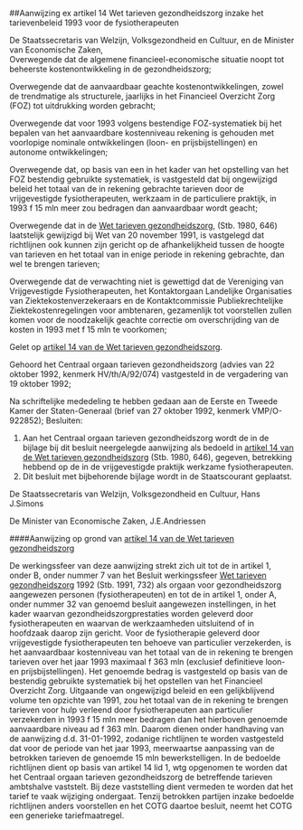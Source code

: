 <meta http-equiv='Content-Type' content='text/html; charset=utf-8' />

##Aanwijzing ex artikel 14 Wet tarieven gezondheidszorg inzake het tarievenbeleid 1993 voor de fysiotherapeuten

De Staatssecretaris van Welzijn, Volksgezondheid en Cultuur, en de Minister van Economische Zaken,  
Overwegende dat de algemene financieel-economische situatie noopt tot beheerste kostenontwikkeling in de gezondheidszorg;

Overwegende dat de aanvaardbaar geachte kostenontwikkelingen, zowel de trendmatige als structurele, jaarlijks in het Financieel Overzicht Zorg (FOZ) tot uitdrukking worden gebracht;

Overwegende dat voor 1993 volgens bestendige FOZ-systematiek bij het bepalen van het aanvaardbare kostenniveau rekening is gehouden met voorlopige nominale ontwikkelingen (loon- en prijsbijstellingen) en autonome ontwikkelingen;

Overwegende dat, op basis van een in het kader van het opstelling van het FOZ bestendig gebruikte systematiek, is vastgesteld dat bij ongewijzigd beleid het totaal van de in rekening gebrachte tarieven door de vrijgevestigde fysiotherapeuten, werkzaam in de particuliere praktijk, in 1993 f 15 mln meer zou bedragen dan aanvaardbaar wordt geacht;

Overwegende dat in de [Wet tarieven gezondheidszorg](../../../../../../../../wet/wet/tarieven/gezondheidszorg/BWBR0003356/README.md), (Stb. 1980, 646) laatstelijk gewijzigd bij Wet van 20 november 1991, is vastgelegd dat richtlijnen ook kunnen zijn gericht op de afhankelijkheid tussen de hoogte van tarieven en het totaal van in enige periode in rekening gebrachte, dan wel te brengen tarieven;

Overwegende dat de verwachting niet is gewettigd dat de Vereniging van Vrijgevestigde Fysiotherapeuten, het Kontaktorgaan Landelijke Organisaties van Ziektekostenverzekeraars en de Kontaktcommissie Publiekrechtelijke Ziektekostenregelingen voor ambtenaren, gezamenlijk tot voorstellen zullen komen voor de noodzakelijk geachte correctie om overschrijding van de kosten in 1993 met f 15 mln te voorkomen;

Gelet op [artikel 14 van de Wet tarieven gezondheidszorg](../../../../../../../../wet/wet/tarieven/gezondheidszorg/BWBR0003356/README.md).

Gehoord het Centraal orgaan tarieven gezondheidszorg (advies van 22 oktober 1992, kenmerk HV/th/A/92/074) vastgesteld in de vergadering van 19 oktober 1992;

Na schriftelijke mededeling te hebben gedaan aan de Eerste en Tweede Kamer der Staten-Generaal (brief van 27 oktober 1992, kenmerk VMP/O-922852);
Besluiten:      
1.  Aan het Centraal orgaan tarieven gezondheidszorg wordt de in de bijlage bij dit besluit neergelegde aanwijzing als bedoeld in [artikel 14 van de Wet tarieven gezondheidszorg](../../../../../../../../wet/wet/tarieven/gezondheidszorg/BWBR0003356/README.md) (Stb. 1980, 646), gegeven, betrekking hebbend op de in de vrijgevestigde praktijk werkzame fysiotherapeuten.   
2.  Dit besluit met bijbehorende bijlage wordt in de Staatscourant geplaatst.      

De 
Staatssecretaris van Welzijn, Volksgezondheid en Cultuur, 
Hans J.Simons 

De 
Minister van Economische Zaken, 
J.E.Andriessen   

####Aanwijzing op grond van [artikel 14 van de Wet tarieven gezondheidszorg](../../../../../../../../wet/wet/tarieven/gezondheidszorg/BWBR0003356/README.md)

De werkingssfeer van deze aanwijzing strekt zich uit tot de in artikel 1, onder B, onder nummer 7 van het Besluit werkingssfeer [Wet tarieven gezondheidszorg](../../../../../../../../wet/wet/tarieven/gezondheidszorg/BWBR0003356/README.md) 1992 (Stb. 1991, 732) als orgaan voor gezondheidszorg aangewezen personen (fysiotherapeuten) en tot de in artikel 1, onder A, onder nummer 32 van genoemd besluit aangewezen instellingen, in het kader waarvan gezondheidszorgprestaties worden geleverd door fysiotherapeuten en waarvan de werkzaamheden uitsluitend of in hoofdzaak daarop zijn gericht. Voor de fysiotherapie geleverd door vrijgevestigde fysiotherapeuten ten behoeve van particulier verzekerden, is het aanvaardbaar kostenniveau van het totaal van de in rekening te brengen tarieven over het jaar 1993 maximaal f 363 mln (exclusief definitieve loon- en prijsbijstellingen). Het genoemde bedrag is vastgesteld op basis van de bestendig gebruikte systematiek bij het opstellen van het Financieel Overzicht Zorg. Uitgaande van ongewijzigd beleid en een gelijkblijvend volume ten opzichte van 1991, zou het totaal van de in rekening te brengen tarieven voor hulp verleend door fysiotherapeuten aan particulier verzekerden in 1993 f 15 mln meer bedragen dan het hierboven genoemde aanvaardbare niveau ad f 363 mln. Daarom dienen onder handhaving van de aanwijzing d.d. 31-01-1992, zodanige richtlijnen te worden vastgesteld dat voor de periode van het jaar 1993, meerwaartse aanpassing van de betrokken tarieven de genoemde 15 mln bewerkstelligen. In de bedoelde richtlijnen dient op basis van artikel 14 lid 1, wtg opgenomen te worden dat het Centraal orgaan tarieven gezondheidszorg de betreffende tarieven ambtshalve vaststelt. Bij deze vaststelling dient vermeden te worden dat het tarief te vaak wijziging ondergaat. Tenzij betrokken partijen inzake bedoelde richtlijnen anders voorstellen en het COTG daartoe besluit, neemt het COTG een generieke tariefmaatregel. 
